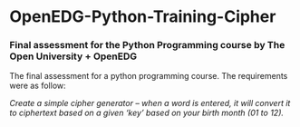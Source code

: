 # OpenEDG-Python-Training-Cipher
### Final assessment for the Python Programming  course by The Open University + OpenEDG

The final assessment for a python programming course. The requirements were as follow:

*Create a simple cipher generator – when a word is entered, it will convert it to ciphertext based on a given ‘key’ based on your birth month (01 to 12).*
